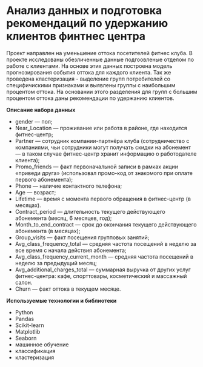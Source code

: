 # Анализ данных и подготовка рекомендаций по удержанию клиентов финтнес центра

Проект направлен на уменьшение оттока посетителей фитнес клуба. В проекте исследованы обезличенные данные подгоовленые отделом по работе с клиентами. На основе этих данных построена модель прогнозирования события оттока для каждого клиента. Так же проведена кластеризация - выделение групп потребителей со специфичискими признаками и выявлены группы с наибольшим процентом оттока. На основании этого разделения для групп с большим процентом оттока даны рекомендации по удержанию клиентов.

<b>Описание набора данных</b>
- gender — пол;
- Near_Location — проживание или работа в районе, где находится фитнес-центр;
- Partner — сотрудник компании-партнёра клуба (сотрудничество с компаниями, чьи сотрудники могут получать скидки на абонемент — в таком случае фитнес-центр хранит информацию о работодателе клиента);
- Promo_friends — факт первоначальной записи в рамках акции «приведи друга» (использовал промо-код от знакомого при оплате первого абонемента);
- Phone — наличие контактного телефона;
- Age — возраст;
- Lifetime — время с момента первого обращения в фитнес-центр (в месяцах).
- Contract_period — длительность текущего действующего абонемента (месяц, 6 месяцев, год);
- Month_to_end_contract — срок до окончания текущего действующего абонемента (в месяцах);
- Group_visits — факт посещения групповых занятий;
- Avg_class_frequency_total — средняя частота посещений в неделю за все время с начала действия абонемента;
- Avg_class_frequency_current_month — средняя частота посещений в неделю за предыдущий месяц;
- Avg_additional_charges_total — суммарная выручка от других услуг фитнес-центра: кафе, спорттовары, косметический и массажный салон.
- Churn — факт оттока в текущем месяце.

<b>Используемые технологии и библиотеки</b>
* Python
* Pandas
* Scikit-learn
* Matplotlib
* Seaborn
* машинное обучение
* классификация
* кластеризация